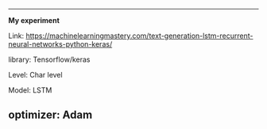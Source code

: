------------------------------------------
**My experiment** 

Link:
https://machinelearningmastery.com/text-generation-lstm-recurrent-neural-networks-python-keras/

library:
Tensorflow/keras

Level:
Char level

Model:
LSTM

optimizer:
Adam
------------------------------------------
